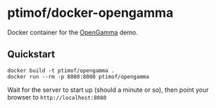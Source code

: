 # ptimof/docker-opengamma

Docker container for the [OpenGamma](https://github.com/OpenGamma/OG-Platform/) demo.

## Quickstart

	docker build -t ptimof/opengamma .
	docker run --rm -p 8080:8080 ptimof/opengamma

Wait for the server to start up (should a minute or so), then point your browser to `http://localhost:8080`
